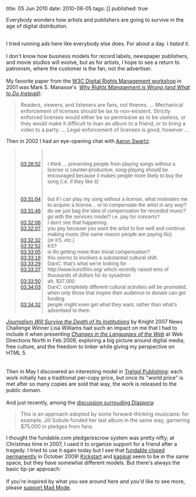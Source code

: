 title: 05 Jun 2010
date: 2010-06-05
tags: []
published: true

Everybody wonders how artists and publishers are going to survive in the age of digital distribution.<br />
<div><br />
</div>I tried running ads here like everybody else does. For about a day.&nbsp;I <i>hated</i> it.<br />
<br />
I don't know how business models for record labels, newspaper publishers, and movie studios will evolve, but as for artists, I hope to see a return to patronism, where the customer is the fan, not the advertiser.<br />
<a name='more'></a><br />
My favorite paper from the <a href="http://www.w3.org/2000/12/drm-ws/Overview.html">W3C Digital Rights Management workshop</a> in 2001 was Mark S. Manasse's &nbsp;<i><a href="http://www.w3.org/2000/12/drm-ws/Overview.html">Why Rights Management is Wrong&nbsp;(and What to Do Instead)</a></i>:<br />
<blockquote>Readers, viewers, and listeners are fans, not thieves. ... Mechanical enforcement of licenses should be lax to non-existent. Strictly enforced licenses would either be so permissive as to be useless, or they would make it difficult to loan an album to a friend, or to bring a video to a party. ... Legal enforcement of licenses is good, however ...</blockquote>Then in 2002 I had an eye-opening chat with <a href="http://www.aaronsw.com/">Aaron Swartz</a>:<br />
<blockquote><div style="display: table-row; font-family: verdana, arial, helvetica, sans-serif; margin-bottom: 0px; margin-left: 0px; margin-right: 0px; margin-top: 0px;"><span class="time" id="T03-26-56" style="display: table-cell;"><a href="http://www.blogger.com/post-create.g?blogID=1117883616379032462#T03-26-56"><br class="Apple-interchange-newline" /></a></span><span class="nick" style="display: table-cell; font-weight: bold; padding-bottom: 0px; padding-left: 2px; padding-right: 2px; padding-top: 0px; text-align: right;"></span><span class="comment" style="border-bottom-style: none; border-bottom-width: 0px; border-left-color: rgb(153, 153, 153); border-left-style: solid; border-left-width: 1px; border-right-style: none; border-right-width: 0px; border-top-style: none; border-top-width: 0px; display: table-cell; padding-left: 1em;"><br />
</span></div><div style="display: table-row; font-family: verdana, arial, helvetica, sans-serif; margin-bottom: 0px; margin-left: 0px; margin-right: 0px; margin-top: 0px;"><span class="time" id="T03-27-56" style="display: table-cell;"><br />
</span><span class="nick" style="display: table-cell; font-weight: bold; padding-bottom: 0px; padding-left: 2px; padding-right: 2px; padding-top: 0px; text-align: right;"><br />
</span><span class="comment" style="border-bottom-style: none; border-bottom-width: 0px; border-left-color: rgb(153, 153, 153); border-left-style: solid; border-left-width: 1px; border-right-style: none; border-right-width: 0px; border-top-style: none; border-top-width: 0px; display: table-cell; padding-left: 1em;"><br />
</span></div><div style="display: table-row; font-family: verdana, arial, helvetica, sans-serif; margin-bottom: 0px; margin-left: 0px; margin-right: 0px; margin-top: 0px;"><span class="time" id="T03-28-52" style="display: table-cell;"><a href="http://www.blogger.com/post-create.g?blogID=1117883616379032462#T03-28-52">03:28:52</a></span><span class="nick" style="display: table-cell; font-weight: bold; padding-bottom: 0px; padding-left: 2px; padding-right: 2px; padding-top: 0px; text-align: right;"><aaronsw></aaronsw></span><span class="comment" style="border-bottom-style: none; border-bottom-width: 0px; border-left-color: rgb(153, 153, 153); border-left-style: solid; border-left-width: 1px; border-right-style: none; border-right-width: 0px; border-top-style: none; border-top-width: 0px; display: table-cell; padding-left: 1em;">I think ... preventing people from playing songs without a license is counter-productive. song-playing should be encouraged because it makes people more likely to buy the song (i.e. if they like it)</span></div><div style="display: table-row; font-family: verdana, arial, helvetica, sans-serif; margin-bottom: 0px; margin-left: 0px; margin-right: 0px; margin-top: 0px;"><span class="time" id="T03-29-08" style="display: table-cell;"><br />
</span><span class="nick" style="display: table-cell; font-weight: bold; padding-bottom: 0px; padding-left: 2px; padding-right: 2px; padding-top: 0px; text-align: right;"></span><span class="comment" style="border-bottom-style: none; border-bottom-width: 0px; border-left-color: rgb(153, 153, 153); border-left-style: solid; border-left-width: 1px; border-right-style: none; border-right-width: 0px; border-top-style: none; border-top-width: 0px; display: table-cell; padding-left: 1em;"><br />
</span></div><div style="display: table-row; font-family: verdana, arial, helvetica, sans-serif; margin-bottom: 0px; margin-left: 0px; margin-right: 0px; margin-top: 0px;"><span class="time" id="T03-30-32" style="display: table-cell;"><br />
</span><span class="nick" style="display: table-cell; font-weight: bold; padding-bottom: 0px; padding-left: 2px; padding-right: 2px; padding-top: 0px; text-align: right;"><br />
</span><span class="comment" style="border-bottom-style: none; border-bottom-width: 0px; border-left-color: rgb(153, 153, 153); border-left-style: solid; border-left-width: 1px; border-right-style: none; border-right-width: 0px; border-top-style: none; border-top-width: 0px; display: table-cell; padding-left: 1em;"><br />
</span></div><div style="display: table-row; font-family: verdana, arial, helvetica, sans-serif; margin-bottom: 0px; margin-left: 0px; margin-right: 0px; margin-top: 0px;"><span class="time" id="T03-31-04" style="display: table-cell;"><a href="http://www.blogger.com/post-create.g?blogID=1117883616379032462#T03-31-04">03:31:04</a></span><span class="nick" style="display: table-cell; font-weight: bold; padding-bottom: 0px; padding-left: 2px; padding-right: 2px; padding-top: 0px; text-align: right;"><danc></danc></span><span class="comment" style="border-bottom-style: none; border-bottom-width: 0px; border-left-color: rgb(153, 153, 153); border-left-style: solid; border-left-width: 1px; border-right-style: none; border-right-width: 0px; border-top-style: none; border-top-width: 0px; display: table-cell; padding-left: 1em;">but if I can play my song without a license, what motivates me to acquire a license... or to compensate the artist in any way?</span></div><div style="display: table-row; font-family: verdana, arial, helvetica, sans-serif; margin-bottom: 0px; margin-left: 0px; margin-right: 0px; margin-top: 0px;"><span class="time" id="T03-31-46" style="display: table-cell;"><a href="http://www.blogger.com/post-create.g?blogID=1117883616379032462#T03-31-46">03:31:46</a></span><span class="nick" style="display: table-cell; font-weight: bold; padding-bottom: 0px; padding-left: 2px; padding-right: 2px; padding-top: 0px; text-align: right;"><danc></danc></span><span class="comment" style="border-bottom-style: none; border-bottom-width: 0px; border-left-color: rgb(153, 153, 153); border-left-style: solid; border-left-width: 1px; border-right-style: none; border-right-width: 0px; border-top-style: none; border-top-width: 0px; display: table-cell; padding-left: 1em;">do we just bag the idea of compensation for recorded music? go with the services model? i.e. pay for concerts?</span></div><div style="display: table-row; font-family: verdana, arial, helvetica, sans-serif; margin-bottom: 0px; margin-left: 0px; margin-right: 0px; margin-top: 0px;"><span class="time" id="T03-32-06" style="display: table-cell;"><a href="http://www.blogger.com/post-create.g?blogID=1117883616379032462#T03-32-06">03:32:06</a></span><span class="nick" style="display: table-cell; font-weight: bold; padding-bottom: 0px; padding-left: 2px; padding-right: 2px; padding-top: 0px; text-align: right;"><danc></danc></span><span class="comment" style="border-bottom-style: none; border-bottom-width: 0px; border-left-color: rgb(153, 153, 153); border-left-style: solid; border-left-width: 1px; border-right-style: none; border-right-width: 0px; border-top-style: none; border-top-width: 0px; display: table-cell; padding-left: 1em;">I don't see that happening.</span></div><div style="display: table-row; font-family: verdana, arial, helvetica, sans-serif; margin-bottom: 0px; margin-left: 0px; margin-right: 0px; margin-top: 0px;"><span class="time" id="T03-32-07" style="display: table-cell;"><a href="http://www.blogger.com/post-create.g?blogID=1117883616379032462#T03-32-07">03:32:07</a></span><span class="nick" style="display: table-cell; font-weight: bold; padding-bottom: 0px; padding-left: 2px; padding-right: 2px; padding-top: 0px; text-align: right;"><aaronsw></aaronsw></span><span class="comment" style="border-bottom-style: none; border-bottom-width: 0px; border-left-color: rgb(153, 153, 153); border-left-style: solid; border-left-width: 1px; border-right-style: none; border-right-width: 0px; border-top-style: none; border-top-width: 0px; display: table-cell; padding-left: 1em;">you pay because you want the artist to live well and continue making music (the same reason people are paying lilo)</span></div><div style="display: table-row; font-family: verdana, arial, helvetica, sans-serif; margin-bottom: 0px; margin-left: 0px; margin-right: 0px; margin-top: 0px;"><span class="time" id="T03-32-32" style="display: table-cell;"><a href="http://www.blogger.com/post-create.g?blogID=1117883616379032462#T03-32-32">03:32:32</a></span><span class="nick" style="display: table-cell; font-weight: bold; padding-bottom: 0px; padding-left: 2px; padding-right: 2px; padding-top: 0px; text-align: right;"><aaronsw></aaronsw></span><span class="comment" style="border-bottom-style: none; border-bottom-width: 0px; border-left-color: rgb(153, 153, 153); border-left-style: solid; border-left-width: 1px; border-right-style: none; border-right-width: 0px; border-top-style: none; border-top-width: 0px; display: table-cell; padding-left: 1em;">(or K5, etc.)</span></div><div style="display: table-row; font-family: verdana, arial, helvetica, sans-serif; margin-bottom: 0px; margin-left: 0px; margin-right: 0px; margin-top: 0px;"><span class="time" id="T03-32-52" style="display: table-cell;"><a href="http://www.blogger.com/post-create.g?blogID=1117883616379032462#T03-32-52">03:32:52</a></span><span class="nick" style="display: table-cell; font-weight: bold; padding-bottom: 0px; padding-left: 2px; padding-right: 2px; padding-top: 0px; text-align: right;"><danc></danc></span><span class="comment" style="border-bottom-style: none; border-bottom-width: 0px; border-left-color: rgb(153, 153, 153); border-left-style: solid; border-left-width: 1px; border-right-style: none; border-right-width: 0px; border-top-style: none; border-top-width: 0px; display: table-cell; padding-left: 1em;">K5?</span></div><div style="display: table-row; font-family: verdana, arial, helvetica, sans-serif; margin-bottom: 0px; margin-left: 0px; margin-right: 0px; margin-top: 0px;"><span class="time" id="T03-33-05" style="display: table-cell;"><a href="http://www.blogger.com/post-create.g?blogID=1117883616379032462#T03-33-05">03:33:05</a></span><span class="nick" style="display: table-cell; font-weight: bold; padding-bottom: 0px; padding-left: 2px; padding-right: 2px; padding-top: 0px; text-align: right;"><danc></danc></span><span class="comment" style="border-bottom-style: none; border-bottom-width: 0px; border-left-color: rgb(153, 153, 153); border-left-style: solid; border-left-width: 1px; border-right-style: none; border-right-width: 0px; border-top-style: none; border-top-width: 0px; display: table-cell; padding-left: 1em;">is lilo getting more than trivial compensation?</span></div><div style="display: table-row; font-family: verdana, arial, helvetica, sans-serif; margin-bottom: 0px; margin-left: 0px; margin-right: 0px; margin-top: 0px;"><span class="time" id="T03-33-18" style="display: table-cell;"><a href="http://www.blogger.com/post-create.g?blogID=1117883616379032462#T03-33-18">03:33:18</a></span><span class="nick" style="display: table-cell; font-weight: bold; padding-bottom: 0px; padding-left: 2px; padding-right: 2px; padding-top: 0px; text-align: right;"><danc></danc></span><span class="comment" style="border-bottom-style: none; border-bottom-width: 0px; border-left-color: rgb(153, 153, 153); border-left-style: solid; border-left-width: 1px; border-right-style: none; border-right-width: 0px; border-top-style: none; border-top-width: 0px; display: table-cell; padding-left: 1em;">this seems to involves a substantial cultural shift.</span></div><div style="display: table-row; font-family: verdana, arial, helvetica, sans-serif; margin-bottom: 0px; margin-left: 0px; margin-right: 0px; margin-top: 0px;"><span class="time" id="T03-33-29" style="display: table-cell;"><a href="http://www.blogger.com/post-create.g?blogID=1117883616379032462#T03-33-29">03:33:29</a></span><span class="nick" style="display: table-cell; font-weight: bold; padding-bottom: 0px; padding-left: 2px; padding-right: 2px; padding-top: 0px; text-align: right;"><tansaku_xz></tansaku_xz></span><span class="comment" style="border-bottom-style: none; border-bottom-width: 0px; border-left-color: rgb(153, 153, 153); border-left-style: solid; border-left-width: 1px; border-right-style: none; border-right-width: 0px; border-top-style: none; border-top-width: 0px; display: table-cell; padding-left: 1em;">DanC: that's what we're looking for</span></div><div style="display: table-row; font-family: verdana, arial, helvetica, sans-serif; margin-bottom: 0px; margin-left: 0px; margin-right: 0px; margin-top: 0px;"><span class="time" id="T03-33-37" style="display: table-cell;"><a href="http://www.blogger.com/post-create.g?blogID=1117883616379032462#T03-33-37">03:33:37</a></span><span class="nick" style="display: table-cell; font-weight: bold; padding-bottom: 0px; padding-left: 2px; padding-right: 2px; padding-top: 0px; text-align: right;"><aaronsw></aaronsw></span><span class="comment" style="border-bottom-style: none; border-bottom-width: 0px; border-left-color: rgb(153, 153, 153); border-left-style: solid; border-left-width: 1px; border-right-style: none; border-right-width: 0px; border-top-style: none; border-top-width: 0px; display: table-cell; padding-left: 1em;">http://www.kuro5hin.org/ which recently raised tens of thousands of dollars for its sysadmin</span></div><div style="display: table-row; font-family: verdana, arial, helvetica, sans-serif; margin-bottom: 0px; margin-left: 0px; margin-right: 0px; margin-top: 0px;"><span class="time" id="T03-33-50" style="display: table-cell;"><a href="http://www.blogger.com/post-create.g?blogID=1117883616379032462#T03-33-50">03:33:50</a></span><span class="nick" style="display: table-cell; font-weight: bold; padding-bottom: 0px; padding-left: 2px; padding-right: 2px; padding-top: 0px; text-align: right;"><aaronsw></aaronsw></span><span class="comment" style="border-bottom-style: none; border-bottom-width: 0px; border-left-color: rgb(153, 153, 153); border-left-style: solid; border-left-width: 1px; border-right-style: none; border-right-width: 0px; border-top-style: none; border-top-width: 0px; display: table-cell; padding-left: 1em;">ah, $37,000</span></div><div style="display: table-row; font-family: verdana, arial, helvetica, sans-serif; margin-bottom: 0px; margin-left: 0px; margin-right: 0px; margin-top: 0px;"><span class="time" id="T03-34-03" style="display: table-cell;"><a href="http://www.blogger.com/post-create.g?blogID=1117883616379032462#T03-34-03">03:34:03</a></span><span class="nick" style="display: table-cell; font-weight: bold; padding-bottom: 0px; padding-left: 2px; padding-right: 2px; padding-top: 0px; text-align: right;"><tansaku_xz></tansaku_xz></span><span class="comment" style="border-bottom-style: none; border-bottom-width: 0px; border-left-color: rgb(153, 153, 153); border-left-style: solid; border-left-width: 1px; border-right-style: none; border-right-width: 0px; border-top-style: none; border-top-width: 0px; display: table-cell; padding-left: 1em;">DanC: completely different cultural activities will be promoted, when only those that inspire their audience to donate can get funding</span></div><div style="display: table-row; font-family: verdana, arial, helvetica, sans-serif; margin-bottom: 0px; margin-left: 0px; margin-right: 0px; margin-top: 0px;"><span class="time" id="T03-34-32" style="display: table-cell;"><a href="http://www.blogger.com/post-create.g?blogID=1117883616379032462#T03-34-32">03:34:32</a></span><span class="nick" style="display: table-cell; font-weight: bold; padding-bottom: 0px; padding-left: 2px; padding-right: 2px; padding-top: 0px; text-align: right;"><aaronsw></aaronsw></span><span class="comment" style="border-bottom-style: none; border-bottom-width: 0px; border-left-color: rgb(153, 153, 153); border-left-style: solid; border-left-width: 1px; border-right-style: none; border-right-width: 0px; border-top-style: none; border-top-width: 0px; display: table-cell; padding-left: 1em;">people might even get what they want, rather than what's advertised to them</span></div></blockquote><cite><a href="http://www.pbs.org/idealab/2008/04/journalism-will-survive-the-death-of-its-institutions005.html">Journalism Will Survive the Death of Its Institutions</a></cite> by Knight 2007 News Challenge Winner Lisa Williams had such an impact on me that I had to include it when presenting&nbsp;<cite><a href="http://www.w3.org/2009/Talks/02wdn/slides">Changes in the Languages of the Web</a>&nbsp;</cite>at Web Directions North in Feb 2009, exploring a big picture around digital media, free culture, and the freedom to tinker while giving my perspective on HTML 5.<br />
<cite></cite><br />
<br />
Then in May I discovered an interesting model in&nbsp;<a href="http://www.tramy.us/">Trelgol Publishing</a>: each work initially has a traditional per-copy price, but once its "world price" is met after so many copies are sold that way, the work is released to the public domain.<br />
<br />
And just recently, among the <a href="http://news.slashdot.org/story/10/05/17/147235/Is-Diaspora-the-Future-of-Free-Software-Funding?from=rss&amp;utm_source=feedburner&amp;utm_medium=feed&amp;utm_campaign=Feed%3A+slashdot%2FeqWf+%28Slashdot%3A+Slashdot%29">discussion surrouding Diaspora</a>:<br />
<blockquote>This is an approach adopted by some forward-thinking musicians: for example, Jill Sobule funded her last album in the same way, garnering $75,000 in pledges from fans.</blockquote>I thought the fundable.com pledge/escrow system was pretty nifty; at Christmas time in 2007, I used it to organize support for a friend after a tragedy. I tried to use it again today but I see that&nbsp;<a href="http://www.metafilter.com/85542/Fundablecom-is-closed-permanently">fundable closed permanently</a>&nbsp;in October 2009! <a href="http://www.kickstarter.com/">Kickstart</a> and <a href="http://www.kapipal.com/">kapipal</a> seem to be in the same space, but they have somewhat different models. But there's always the basic tip-jar approach:<br />
<br />
If you're inspired by what you see around here and you'd like to see more, please&nbsp;<a href="http://www.madmode.com/p/support-mad-mode.html">support Mad Mode</a>.<div class="blogger-post-footer"><img width='1' height='1' src='https://blogger.googleusercontent.com/tracker/1117883616379032462-347502570457449704?l=www.madmode.com' alt='' /></div>